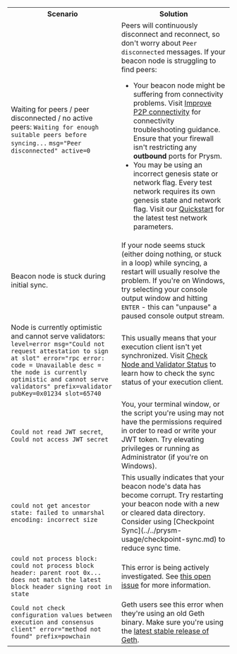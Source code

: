 <table>
    <tr>
        <th style={{minWidth: 180 + 'px'}}>Scenario</th> 
        <th>Solution</th>
    </tr>
    <tr>
      <td>Waiting for peers / peer disconnected / no active peers: <code>Waiting for enough suitable peers before syncing...</code> <code>msg="Peer disconnected" active=0</code></td>
      <td>Peers will continuously disconnect and reconnect, so don't worry about <code>Peer disconnected</code> messages. If your beacon node is struggling to find peers: <br/>
      <ul>
          <li>Your beacon node might be suffering from connectivity problems. Visit <a href='/docs/prysm-usage/p2p-host-ip'>Improve P2P connectivity</a> for connectivity troubleshooting guidance. Ensure that your firewall isn't restricting any <strong>outbound</strong> ports for Prysm.</li>
          <li>You may be using an incorrect genesis state or network flag. Every test network requires its own genesis state and network flag. Visit our <a href='../install/install-with-script'>Quickstart</a> for the latest test network parameters.</li>
      </ul>
      </td>
    </tr>
    <tr>
      <td>Beacon node is stuck during initial sync.</td>
      <td>If your node seems stuck (either doing nothing, or stuck in a loop) while syncing, a restart will usually resolve the problem. If you're on Windows, try selecting your console output window and hitting <code>ENTER</code> - this can "unpause" a paused console output stream.</td>
    </tr>
    <tr>
      <td>Node is currently optimistic and cannot serve validators: <code>level=error msg="Could not request attestation to sign at slot" error="rpc error: code = Unavailable desc = the node is currently optimistic and cannot serve validators" prefix=validator pubKey=0x01234 slot=65740</code></td>
      <td>This usually means that your execution client isn't yet synchronized. Visit <a href='../monitoring/checking-status'>Check Node and Validator Status</a> to learn how to check the sync status of your execution client.</td>
    </tr>
    <tr>
      <td><code>Could not read JWT secret</code>, <code>Could not access JWT secret</code></td>
      <td>You, your terminal window, or the script you're using may not have the permissions required in order to read or write your JWT token. Try elevating privileges or running as Administrator (if you're on Windows).</td>
    </tr>
    <tr>
      <td><code>could not get ancestor state: failed to unmarshal encoding: incorrect size</code></td>
      <td>This usually indicates that your beacon node's data has become corrupt. Try restarting your beacon node with a new or cleared data directory. Consider using [Checkpoint Sync](../../prysm-usage/checkpoint-sync.md) to reduce sync time.</td>
    </tr>
    <tr>
      <td><code>could not process block: could not process block header: parent root 0x... does not match the latest block header signing root in state</code></td>
      <td>This error is being actively investigated. See <a href='https://github.com/prysmaticlabs/prysm/issues/11279'>this open issue</a> for more information.</td>
    </tr>
    <tr>
      <td><code>Could not check configuration values between execution and consensus client" error="method not found" prefix=powchain</code></td>
      <td>Geth users see this error when they're using an old Geth binary. Make sure you're using the <a href='https://github.com/ethereum/go-ethereum/releases'>latest stable release of Geth</a>.</td>
    </tr>
</table>